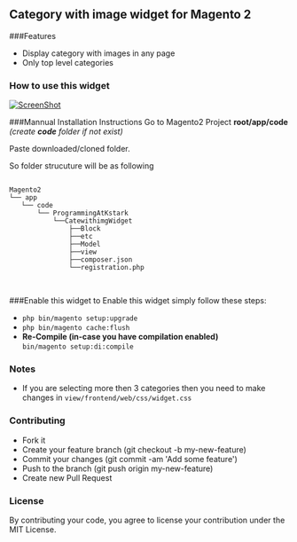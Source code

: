 ## Category with image widget for Magento 2

###Features
<ul>
<li>Display category with images in any page</li>
<li>Only top level categories</li>
</ul>

### How to use this widget
[![ScreenShot](https://i.ytimg.com/vi/RLN1A200MII/hqdefault.jpg)](http://youtu.be/RLN1A200MII)

###Mannual Installation Instructions
Go to Magento2 Project 
<strong>root/app/code </strong> <em> (create <strong> code</strong> folder if not exist)</em>

Paste downloaded/cloned folder.

So folder strucuture will be as following

<pre>
<code>
Magento2
└── app
   └── code
       └── ProgrammingAtKstark
           └──CatewithimgWidget
               ├──Block
               ├──etc
               ├──Model
               ├──view
               ├──composer.json
               └──registration.php

</code>
</pre>


###Enable this widget
to Enable this widget simply follow these steps:
<ul>
    <li><code>php bin/magento setup:upgrade</code></li>
    <li><code>php bin/magento cache:flush</code></li>
    <li><strong>Re-Compile (in-case you have compilation enabled)</strong><br>
        <code>bin/magento setup:di:compile</code>
    </li>
</ul>

### Notes
<ul>
    <li>If you are selecting more then 3 categories then you need to make changes in <code>view/frontend/web/css/widget.css</code></li>
</ul>

### Contributing
<ul>
    <li>Fork it</li>
    <li>Create your feature branch (git checkout -b my-new-feature)</li>
    <li>Commit your changes (git commit -am 'Add some feature')</li>
    <li>Push to the branch (git push origin my-new-feature)</li>
        <li>Create new Pull Request</li>
</ul>

### License

By contributing your code, you agree to license your contribution under the MIT License.

